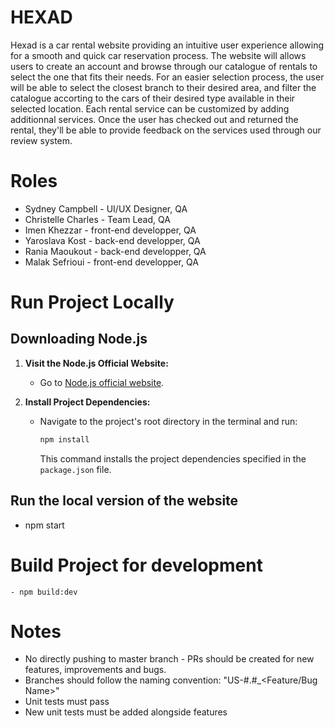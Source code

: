# HEXAD

Hexad is a car rental website providing an intuitive user experience allowing for a smooth and quick car reservation process. The website will allows users to create an account and browse through our catalogue of rentals to select the one that fits their needs. For an easier selection process, the user will be able to select the closest branch to their desired area, and filter the catalogue accorting to the cars of their desired type available in their selected location. Each rental service can be customized by adding additionnal services. Once the user has checked out and returned the rental, they'll be able to provide feedback on the services used through our review system.

 
# Roles
- Sydney Campbell - UI/UX Designer, QA
- Christelle Charles - Team Lead, QA
- Imen Khezzar - front-end developper, QA
- Yaroslava Kost - back-end developper, QA
- Rania Maoukout - back-end developper, QA
- Malak Sefrioui - front-end developper, QA

# Run Project Locally

## Downloading Node.js

1. **Visit the Node.js Official Website:**
   - Go to [Node.js official website](https://nodejs.org/).

2. **Install Project Dependencies:**
   - Navigate to the project's root directory in the terminal and run:
     ```bash
     npm install
     ```
     This command installs the project dependencies specified in the `package.json` file.

## Run the local version of the website
 - npm start

# Build Project for development
    - npm build:dev 

# Notes
- No directly pushing to master branch - PRs should be created for new features, improvements and bugs.
- Branches should follow the naming convention: "US-#.#_<Feature/Bug Name>"
- Unit tests must pass
- New unit tests must be added alongside features
